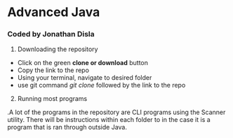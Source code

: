 # Advanced Java

### Coded by Jonathan Disla

1. Downloading the repository

- Click on the green **clone or download** button
- Copy the link to the repo
- Using your terminal, navigate to desired folder
- use git command _git clone_ followed by the link to the repo

2. Running most programs

.A lot of the programs in the repository are CLI programs using the Scanner utility. There will be instructions within each folder to in the case it is a program that is ran through outside Java.
